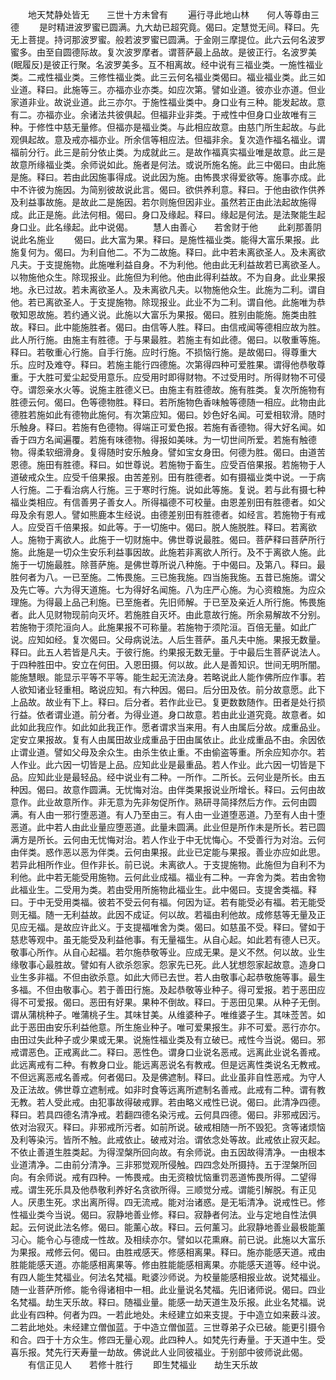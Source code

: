 <!-- { "loadSidebar": true } -->
　　地天梵静处皆无　　三世十方未曾有
　　遍行寻此地山林　　何人等尊由三德
　　是时精进波罗蜜已圆满。九大劫已超究竟。偈曰。定慧觉无间。释曰。先无上菩提。持诃那波罗蜜。般若波罗蜜已圆满。于金刚三摩提位。此六云何名波罗蜜多。由至自圆德际故。复次波罗摩者。谓菩萨最上品故。是彼正行。名波罗美(眠履反)是彼正行聚。名波罗美多。互不相离故。经中说有三福业类。一施性福业类。二戒性福业类。三修性福业类。此三云何名福业类偈曰。福业福业类。此三如业道。释曰。此施等三。亦福亦业亦类。如应次第。譬如业道。彼亦业亦道。但业家道非业。故说业道。此三亦尔。于施性福业类中。身口业有三种。能发起故。意有二。亦福亦业。余诸法共彼俱起。但福非业非类。于戒性中但身口业故唯有三种。于修性中慈无量修。但福亦是福业类。与此相应故意。由慈门所生起故。与此观俱起故。意及戒亦福亦业。所余信等相应法。但福非余。复次造作福名福业。谓福前分行。此三是前分依止类。为成就此三。是故作福真实福业唯是故意。此三是故意所缘福业类。余师说如此。施者是何法。或说所施名施。此三中偈曰。由此施是施。释曰。若由此因施事得成。说此因为施。由怖畏求得爱欲等。施事亦成。此中不许彼为施因。为简别彼故说此言。偈曰。欲供养利意。释曰。于他由欲作供养及利益事故施。是故此二是施因。若尔则施但因非业。虽然若正由此法起故施得成。此正是施。此法何相。偈曰。身口及缘起。释曰。缘起是何法。是法聚能生起身口业。此名缘起。此中说偈。
　　慧人由善心　　若舍财于他
　　此刹那善阴　　说此名施业
　　偈曰。此大富为果。释曰。是施性福业类。能得大富乐果报。此施复何为。偈曰。为利自他二。不为二故施。释曰。此中若未离欲圣人。及未离欲凡夫。于支提施物。此施唯利益自身。不为利他。他由此无利益故若已离欲圣人。以物施他众生。除现报业。此施但为利他。他由此得利益故。不为自身。此业果报地。永已过故。若未离欲圣人。及未离欲凡夫。以物施他众生。此施为二利。谓自他。若已离欲圣人。于支提施物。除现报业。此业不为二利。谓自他。此施唯为恭敬知恩故施。若约通义说。此施以大富乐为果报。偈曰。胜别由能施。施类由胜故。释曰。此中能施胜者。偈曰。由信等人胜。释曰。由信戒闻等德相应故为胜。此人所行施。由施主有胜德。于与果最胜。若施主有如此德。偈曰。以敬重等施。释曰。若敬重心行施。自手行施。应时行施。不损恼行施。是故偈曰。得尊重大乐。应时及难夺。释曰。若施主能行四德施。次第得四种可爱胜果。谓得他恭敬尊重。于大胜可爱尘起受用意乐。应受用时即得财物。不过受用时。所得财物不可侵夺。谓怨亲水火等。说施主胜德义已。由施主有胜德故。施有胜类。复次所施物有胜德云何。偈曰。色等德物胜。释曰。若所施物色香味触等德随一相应。此物由此德胜若施如此有德物此施何。有次第应知。偈曰。妙色好名闻。可爱相软滑。随时乐触身。释曰。若施有色德物。得端正可爱色报。若施有香德物。得大好名闻。如香于四方名闻遍覆。若施有味德物。得报如美味。为一切世间所爱。若施有触德物。得柔软细滑身。复得随时安乐触身。譬如宝女身田。何德为胜。偈曰。由道苦恩德。施田有胜德。释曰。如世尊说。若施物于畜生。应受百倍果报。若施物于人道破戒众生。应受千倍果报。由苦差别。田有胜德者。如有摄福业类中说。一于病人行施。二于看治病人行施。三于寒时行施。说如此等施。复说。若与此有摄七种福业类相应。有信善男子善女人。所得福德不可校量。由恩差别田有胜德者。如父母及余有恩人。譬如熊鹿本生经说。由德差别田有胜德者。如经言。若施物于有戒人。应受百千倍果报。如此等。于一切施中。偈曰。脱人施脱胜。释曰。若离欲人。施物于离欲人。此施于一切财施中。佛世尊说最胜。偈曰。菩萨释曰菩萨所行施。此施是一切众生安乐利益事因故。此施若非离欲人所行。及不于离欲人施。此施于一切施最胜。除菩萨施。是佛世尊所说八种施。于中偈曰。及第八。释曰。最胜何者为八。一已至施。二怖畏施。三已施我施。四当施我施。五昔已施施。谓父及先亡等。六为得天道施。七为得好名闻施。八为庄严心施。为心资粮施。为应众理施。为得最上品己利施。已至施者。先旧师解。于已至及亲近人所行施。怖畏施者。此人见财物现前向灭坏。若施胜自灭坏。由此意故行施。所余易解故不分别。若施物于须陀洹向人。此施果报不可称量。若施物于须陀洹。百倍无量。如此广说。应知如经。复次偈曰。父母病说法。人后生菩萨。虽凡夫中施。果报无数量。释曰。此五人若皆是凡夫。于彼行施。约果报无数无量。于中最后生菩萨说法人。于四种胜田中。安立在何田。入恩田摄。何以故。此人是善知识。世间无明所闇。能施慧眼。能显示平等不平等。能生起无流法身。若略说此人能作佛所应作事。若人欲知诸业轻重相。略说应知。有六种因。偈曰。后分田及依。前分故意愿。此下上品故。故业有下上。释曰。后分者。若作此业已。复更数数随作。田者是处行损行益。依者谓业道。前分者。为得业道。身口故意。若由此业道究竟。故意者。如此如此我应作。如此如此我正作。愿者谓求当来用。有人由属后分故。成重品业。定安立果报故。复有人由属田故业成重品于田由属依止。此业成重品不由。余因依止谓业道。譬如父母及余众生。由杀生依止重。不由偷盗等重。所余应知亦尔。若人作业。此六因一切皆是上品。应知此业是最重品。若人作业。此六因一切皆是下品。应知此业是最轻品。经中说业有二种。一所作。二所长。云何业是所长。由五种因。偈曰。故意作圆满。无忧悔对治。由伴类果报说业所增长。释曰。云何由故意作。此业故意所作。非无意为先非匆促所作。熟研寻简择然后方作。云何由圆满。有人由一邪行堕恶道。有人乃至由三。有人由一业道堕恶道。乃至有人由十堕恶道。此中若人由此业量应堕恶道。此量未圆满。此业但是所作未是所长。若已圆满方是所长。云何由无忧悔对治。若人作业于中无忧悔心。不受善行为对治。云何由伴类。惑作恶以恶为伴类。云何由果报。此业已定能与果报。善业亦应如此思。若异此相所作业。但作非长。前已说。未离欲人。于支提施物。此施但为自利不为利他。此中若无能受用施物。云何此业成福。福业有二种。一弃舍为类。若由舍物此福业生。二受用为类。若由受用所施物此福业生。此中偈曰。支提舍类福。释曰。于中无受用类福。彼若不受云何有福。何因为证。若有能受必有福。若无能受则无福。随一无利益故。此因不成证。何以故。若福由利他故。成修慈等无量及正见应无福。是故应许此义。于支提福唯舍为类。偈曰。如慈虽不受。释曰。譬如于慈悲等观中。虽无能受及利益他事。有无量福生。从自心起。如此若有德人已灭。敬事心所作。从自心起福。若尔施恭敬等业。应成无果。是义不然。何以故。业生缘敬事心最胜故。譬如有人欲杀怨家。怨家先已死。此人犹想怨家起故意。造身口业生多非福。不但由欲杀意。如此大师已去世。若人由敬事心起恭敬施等事。最生多福。不但由敬事心。若于善田行施。及起恭敬等业种子。得可爱报。若于恶田应得不可爱报。偈曰。恶田有好果。果种不倒故。释曰。于恶田见果。从种子无倒。谓从蒲桃种子。唯蒲桃子生。其味甘美。从维婆种子。唯维婆子生。其味莶苦。如此于恶田由安乐利益他意。所生施业种子。唯可爱果报生。非不可爱。恶行亦尔。由田过失此种子或少果或无果。说施性福业类及有立破已。戒性今当说。偈曰。邪戒谓恶色。正戒离此二。释曰。恶性色。谓身口业说名恶戒。远离此业说名善戒。此远离戒有二种。有教身口业。能远离恶说名有教戒。但是远离性类说名无教戒。不但远离恶戒名善戒。何者偈曰。及是佛遮制。释曰。此业虽非自性恶戒。为守人及正法故。佛世尊立遮制戒。如非时食等远离所遮制名善戒。此戒有二种。谓有教无教。若人受此戒。由犯事故得破戒罪。若由略义戒性已说。偈曰。此清净四德。释曰。若具四德名清净戒。若翻四德名染污戒。云何具四德。偈曰。非邪戒因污。依对治寂灭。释曰。非邪戒所污者。如前所说。破戒相随一所不毁犯。贪等诸烦恼及利等染污。皆所不触。此戒依止。破戒对治。谓依念处等故。此戒依止寂灭起。不依止善道生胜类起。为得涅槃所回向故。有余师说。由五因故得清净。一由根本业道清净。二由前分清净。三非邪觉观所侵触。四四念处所摄持。五于涅槃所回向。有余师说。戒有四种。一怖畏戒。由无资粮忧恼重罚恶道怖畏所得。二望得戒。谓生死乐具及他恭敬利养好名贪欲所得。三顺觉分戒。谓能引解脱。有正见人。厌患生死。求出离所得。四无流戒。能对治诸惑。是无垢清净。说戒性已。修性福业类今当说。偈曰。寂静地善业修。释曰。寂静者何法。业与定地自性法俱起。云何说此法名修。偈曰。能薰心故。释曰。云何薰习。此寂静地善业最极能薰习心。能令心与德成一性故。及相续亦尔。譬如以花熏麻。前已说。此施以大富乐为果报。戒修云何。偈曰。由胜戒感天。修感相离果。释曰。施亦能感天道。戒由胜能能感天道。亦能感相离果等。修由胜能能感相离果。亦能感天道等。经中说。有四人能生梵福业。何法名梵福。毗婆沙师说。为校量能感相报业故。说梵福业。随一业菩萨所修。能令得诸相中一相。此业量说名梵福。先旧诸师说。偈曰。四业名梵福。劫生天乐故。释曰。随福业量。能感一劫天道生及乐报。此业名梵福。说此业有四种。何者为四。一若此地处。未经建立如来支提。于中造立如来薮斗波。二若此地处。未经建立僧伽蓝。于中造立僧伽蓝。三世尊弟子众已破。能更引摄令和合。四于十方众生。修四无量心观。此四种人。如梵先行寿量。于天道中生。受喜乐报。梵先行天寿量一劫故。佛说此人业同彼福业。于别部中彼师说此偈。
　　有信正见人　　若修十胜行
　　即生梵福业　　劫生天乐故
